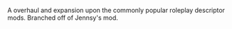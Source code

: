 A overhaul and expansion upon the commonly popular roleplay descriptor mods. Branched off of Jennsy's mod.
